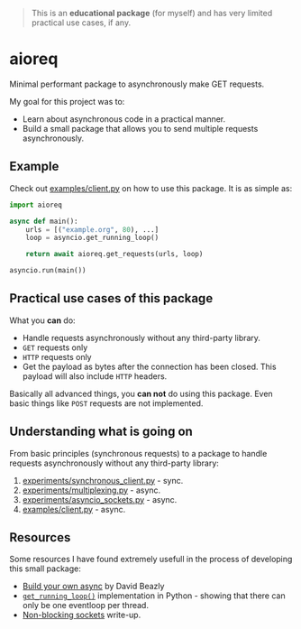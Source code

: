 > This is an **educational package** (for myself) and has very limited practical use cases, if any.

# aioreq

Minimal performant package to asynchronously make GET requests.

My goal for this project was to:
* Learn about asynchronous code in a practical manner.
* Build a small package that allows you to send multiple requests asynchronously.

## Example
Check out [examples/client.py](examples/client.py) on how to use this package. It is as simple as:

```python
import aioreq

async def main():
    urls = [("example.org", 80), ...]
    loop = asyncio.get_running_loop()

    return await aioreq.get_requests(urls, loop)

asyncio.run(main())
```

## Practical use cases of this package
What you **can** do:
* Handle requests asynchronously without any third-party library.
* `GET` requests only
* `HTTP` requests only
* Get the payload as bytes after the connection has been closed. This payload will also include
  `HTTP` headers.

Basically all advanced things, you **can not** do using this package. Even basic things like `POST`
requests are not implemented.


## Understanding what is going on
From basic principles (synchronous requests) to a package to handle requests asynchronously without
any third-party library:
1. [experiments/synchronous_client.py](experiments/synchronous_client.py) - sync.
2. [experiments/multiplexing.py](experiments/multiplexing.py) - async.
3. [experiments/asyncio_sockets.py](experiments/asyncio_sockets.py) - async.
4. [examples/client.py](examples/client.py) - async.


## Resources
Some resources I have found extremely usefull in the process of developing this small package:
* [Build your own async](https://gist.github.com/dabeaz/f86ded8d61206c757c5cd4dbb5109f74) by David Beazly
* [`get_running_loop()`](https://github.com/python/cpython/blob/3.10/Lib/asyncio/events.py#L694)
  implementation in Python - showing that there can only be one eventloop per thread.
* [Non-blocking sockets](https://www.scottklement.com/rpg/socktut/nonblocking.html) write-up.
